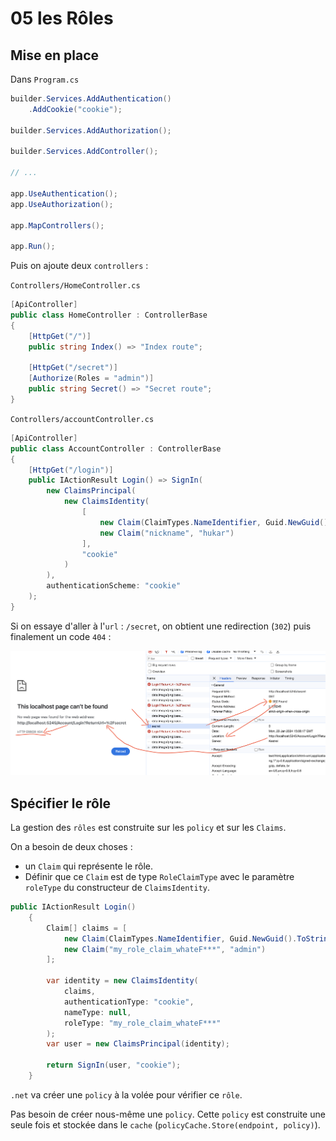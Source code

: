 # 05  les Rôles

## Mise en place

Dans `Program.cs`

```cs
builder.Services.AddAuthentication()
    .AddCookie("cookie");

builder.Services.AddAuthorization();

builder.Services.AddController();

// ...

app.UseAuthentication();
app.UseAuthorization();

app.MapControllers();

app.Run();
```

Puis on ajoute deux `controllers` :

`Controllers/HomeController.cs`

```cs
[ApiController]
public class HomeController : ControllerBase
{
    [HttpGet("/")]
    public string Index() => "Index route";
    
    [HttpGet("/secret")]
    [Authorize(Roles = "admin")]
    public string Secret() => "Secret route";
}
```

`Controllers/accountController.cs`

```cs
[ApiController]
public class AccountController : ControllerBase
{
    [HttpGet("/login")]
    public IActionResult Login() => SignIn(
    	new ClaimsPrincipal(
        	new ClaimsIdentity(
            	[
                    new Claim(ClaimTypes.NameIdentifier, Guid.NewGuid().ToString()),
                    new Claim("nickname", "hukar")
                ],
                "cookie"
            )
        ),
        authenticationScheme: "cookie"
    );
}
```

Si on essaye d'aller à l'`url` : `/secret`, on obtient une redirection (`302`) puis finalement un code `404` :

<img src="assets/302-to-redirection-for-404.png" alt="302-to-redirection-for-404" />



## Spécifier le rôle

La gestion des `rôles` est construite sur les `policy` et sur les `Claims`.

On a besoin de deux choses :

- un `Claim` qui représente le rôle.
- Définir que ce `Claim` est de type `RoleClaimType` avec le paramètre `roleType` du constructeur de `ClaimsIdentity`.

```cs
public IActionResult Login()
    {
        Claim[] claims = [
            new Claim(ClaimTypes.NameIdentifier, Guid.NewGuid().ToString()),
            new Claim("my_role_claim_whateF***", "admin")
        ];

        var identity = new ClaimsIdentity(
            claims, 
            authenticationType: "cookie",
            nameType: null,
            roleType: "my_role_claim_whateF***"
        );
        var user = new ClaimsPrincipal(identity);

        return SignIn(user, "cookie");
    }
```

`.net` va créer une `policy` à la volée pour vérifier ce `rôle`.

Pas besoin de créer nous-même une `policy`. Cette `policy` est construite une seule fois et stockée dans le `cache` (`policyCache.Store(endpoint, policy)`).




